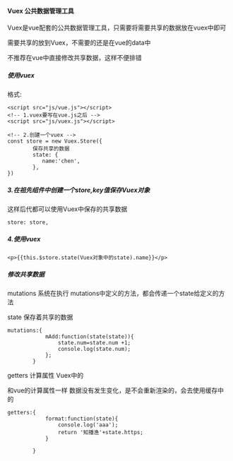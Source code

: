 

#### Vuex 公共数据管理工具

Vuex是vue配套的公共数据管理工具，只需要将需要共享的数据放在vuex中即可

需要共享的放到Vuex，不需要的还是在vue的data中

不推荐在vue中直接修改共享数据，这样不便排错

##### 使用vuex

格式:

```vue
<script src="js/vue.js"></script>
<!-- 1.vuex要写在vue.js之后 -->
<script src="js/vuex.js"></script>
```

```vue
<!-- 2.创建一个vuex -->
const store = new Vuex.Store({
		保存共享的数据
        state: {
           name:'chen',
        },
})

```

##### 3.在祖先组件中创建一个store,key值保存Vuex对象 

这样后代都可以使用Vuex中保存的共享数据

```vue
store: store,
```

##### 4.使用vuex

```
<p>{{this.$store.state(Vuex对象中的state).name}}</p>
```

##### 修改共享数据

mutations 系统在执行 mutations中定义的方法，都会传递一个state给定义的方法

state 保存着共享的数据

```vue
mutations:{
            mAdd:function(state(state)){
                state.num=state.num +1;
                console.log(state.num);
            };
        }
```

getters 计算属性 Vuex中的

和vue的计算属性一样 数据没有发生变化，是不会重新渲染的，会去使用缓存中的

```vue
getters:{
            format:function(state){
                console.log('aaa');
                return '知播渔'+state.https;
            }
            
        }
```

